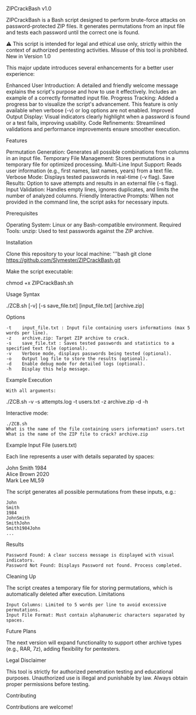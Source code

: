 ZIPCrackBash v1.0

ZIPCrackBash is a Bash script designed to perform brute-force attacks on password-protected ZIP files. It generates permutations from an input file and tests each password until the correct one is found.

⚠️ This script is intended for legal and ethical use only, strictly within the context of authorized pentesting activities. Misuse of this tool is prohibited.
New in Version 1.0

This major update introduces several enhancements for a better user experience:

Enhanced User Introduction: A detailed and friendly welcome message explains the script's purpose and how to use it effectively. Includes an example of a correctly formatted input file.
Progress Tracking: Added a progress bar to visualize the script's advancement. This feature is only available when verbose (-v) or log options are not enabled.
Improved Output Display: Visual indicators clearly highlight when a password is found or a test fails, improving usability.
Code Refinements: Streamlined validations and performance improvements ensure smoother execution.

Features

Permutation Generation: Generates all possible combinations from columns in an input file.
Temporary File Management: Stores permutations in a temporary file for optimized processing.
Multi-Line Input Support: Reads user information (e.g., first names, last names, years) from a text file.
Verbose Mode: Displays tested passwords in real-time (-v flag).
Save Results: Option to save attempts and results in an external file (-s flag).
Input Validation: Handles empty lines, ignores duplicates, and limits the number of analyzed columns.
Friendly Interactive Prompts: When not provided in the command line, the script asks for necessary inputs.

Prerequisites

Operating System: Linux or any Bash-compatible environment.
Required Tools:
    unzip: Used to test passwords against the ZIP archive.

Installation

Clone this repository to your local machine:
'''bash
git clone https://github.com/Slymester/ZIPCrackBash.git  


Make the script executable:

chmod +x ZIPCrackBash.sh  


Usage
Syntax

./ZCB.sh [-v] [-s save_file.txt] [input_file.txt] [archive.zip]  


Options

    -t    input_file.txt : Input file containing users informations (max 5 words per line).
    -z    archive.zip: Target ZIP archive to crack.
    -s    save_file.txt : Saves tested passwords and statistics to a specified text file (optional).
    -v    Verbose mode, displays passwords being tested (optional).
    -o    Output log file to store the results (optional).
    -d    Enable debug mode for detailed logs (optional).
    -h    Display this help message.


Example Execution

    With all arguments:

./ZCB.sh -v -s attempts.log -t users.txt -z archive.zip -d -h  


Interactive mode:

    ./ZCB.sh  
    What is the name of the file containing users information? users.txt  
    What is the name of the ZIP file to crack? archive.zip  


Example Input File (users.txt)

Each line represents a user with details separated by spaces:

John Smith 1984  
Alice Brown 2020  
Mark Lee ML59 

The script generates all possible permutations from these inputs, e.g.:

    John
    Smith
    1984
    JohnSmith
    SmithJohn
    Smith1984John
    ...


Results

    Password Found: A clear success message is displayed with visual indicators.
    Password Not Found: Displays Password not found. Process completed.


Cleaning Up

The script creates a temporary file for storing permutations, which is automatically deleted after execution.
Limitations

    Input Columns: Limited to 5 words per line to avoid excessive permutations.
    Input File Format: Must contain alphanumeric characters separated by spaces.


Future Plans

The next version will expand functionality to support other archive types (e.g., RAR, 7z), adding flexibility for pentesters.


Legal Disclaimer

This tool is strictly for authorized penetration testing and educational purposes. Unauthorized use is illegal and punishable by law. Always obtain proper permissions before testing.


Contributing

Contributions are welcome!
